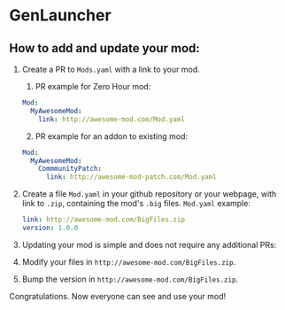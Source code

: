 # GenLauncher

## How to add and update your mod:

1. Create a PR to `Mods.yaml` with a link to your mod.
    1. PR example for Zero Hour mod:
    ```yaml
    Mod:
      MyAwesomeMod:
        link: http://awesome-mod.com/Mod.yaml
    ```
    2. PR example for an addon to existing mod:
      ```yaml
      Mod:
        MyAwesomeMod:
          CommmunityPatch:
            link: http://awesome-mod-patch.com/Mod.yaml
      ```
2. Create a file `Mod.yaml` in your github repository or your webpage, with link to `.zip`, containing the mod's `.big` files.
   `Mod.yaml` example:
   ```yaml
   link: http://awesome-mod.com/BigFiles.zip
   version: 1.0.0
   ```

3. Updating your mod is simple and does not require any additional PRs:
  1. Modify your files in `http://awesome-mod.com/BigFiles.zip`.
  2. Bump the version in `http://awesome-mod.com/BigFiles.zip`.

Congratulations. Now everyone can see and use your mod!
